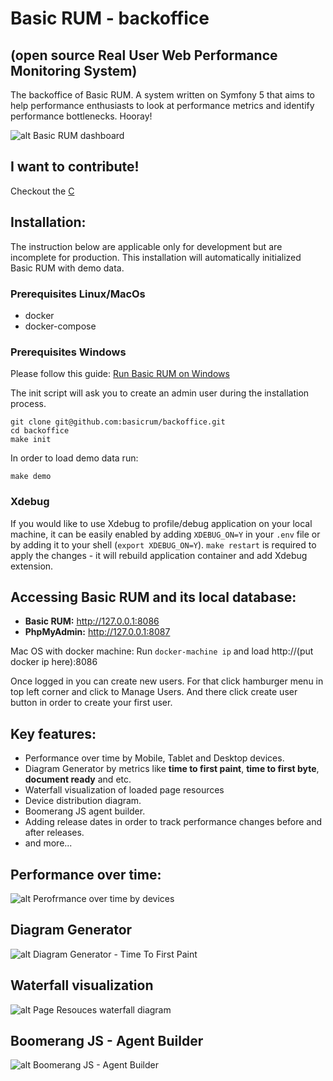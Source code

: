 # Basic RUM - backoffice
## (open source Real User Web Performance Monitoring System)

The backoffice of Basic RUM. A system written on Symfony 5 that aims to help performance enthusiasts to look at performance metrics and identify performance bottlenecks. Hooray!

![alt Basic RUM dashboard](https://user-images.githubusercontent.com/1024001/62764696-cb461180-ba8e-11e9-9faa-f4beb0c0ee56.jpeg)

## I want to contribute!

Checkout the [C](./CONTRIBUTING.md)

## Installation:
The instruction below are applicable only for development but аrе incomplete for production. This installation will automatically initialized Basic RUM with demo data.

### Prerequisites Linux/MacOs 
 - docker
 - docker-compose

### Prerequisites Windows
 Please follow this guide: [Run Basic RUM on Windows](./doc/installation/WINDOWS.md)


The init script will ask you to create an admin user during the installation process.
```
git clone git@github.com:basicrum/backoffice.git
cd backoffice
make init
```

In order to load demo data run:
```
make demo
```
### Xdebug
If you would like to use Xdebug to profile/debug application on your local machine, it can be easily enabled by adding `XDEBUG_ON=Y` in your `.env` file or by adding it to your shell (`export XDEBUG_ON=Y`). `make restart` is required to apply the changes - it will rebuild application container and add Xdebug extension. 

## Accessing Basic RUM and its local database:

 - **Basic RUM:** http://127.0.0.1:8086
 - **PhpMyAdmin:** http://127.0.0.1:8087

Mac OS with docker machine: Run `docker-machine ip` and load http://(put docker ip here):8086

Once logged in you can create new users. For that click hamburger menu in top left corner and click to Manage Users. And there click create user button in order to create your first user.

## Key features:
 - Performance over time by Mobile, Tablet and Desktop devices.
 - Diagram Generator by metrics like **time to first paint**, **time to first byte**, **document ready** and etc.
 - Waterfall visualization of loaded page resources
 - Device distribution diagram.
 - Boomerang JS agent builder.
 - Adding release dates in order to track performance changes before and after releases.
 - and more...

## Performance over time:
![alt Perofrmance over time by devices](https://user-images.githubusercontent.com/1024001/62764918-4d363a80-ba8f-11e9-81d1-8392165c4cad.png)

## Diagram Generator
![alt Diagram Generator - Time To First Paint](https://user-images.githubusercontent.com/1024001/62765008-7f479c80-ba8f-11e9-8eb6-ccd50b9fbf3e.png)

## Waterfall visualization
![alt Page Resouces waterfall diagram](https://user-images.githubusercontent.com/1024001/62765059-9f775b80-ba8f-11e9-92cc-bc693b2806cc.png)

## Boomerang JS - Agent Builder
![alt Boomerang JS - Agent Builder](https://user-images.githubusercontent.com/1024001/62765086-b61db280-ba8f-11e9-93fb-8cc200276c0f.png)
